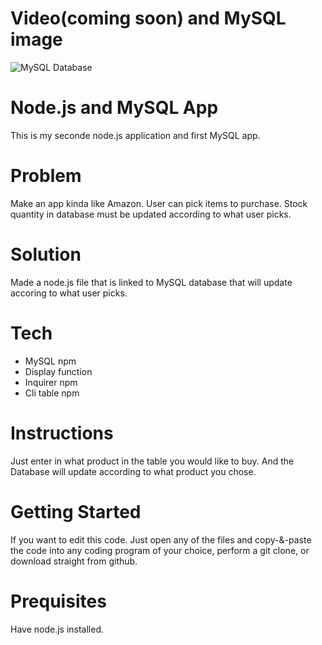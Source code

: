 # Video(coming soon) and MySQL image
![MySQL Database](C:\Users\chris\Pictures\Screenshots\Screenshot_(2).png)


# Node.js and MySQL App
This is my seconde node.js application and first MySQL app.

# Problem
Make an app kinda like Amazon. User can pick items to purchase. Stock quantity in database must be updated according to what user picks.

# Solution
Made a node.js file that is linked to MySQL database that will update accoring to what user picks.

# Tech
- MySQL npm
- Display function
- Inquirer npm
- Cli table npm

# Instructions
Just enter in what product in the table you would like to buy. And the Database will update according to what product you chose.

# Getting Started
If you want to edit this code. Just open any of the files and copy-&-paste the code into any coding program of your choice, perform a git clone, or download straight from github.

# Prequisites
Have node.js installed.
